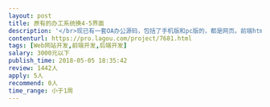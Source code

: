 ```yaml
---                
layout: post       
title: 原有的办工系统换4-5界面           
description: '</br>现已有一套OA办公源码，包括了手机版和pc版的，都是网页。前端html+Jquery+css,后端是php + mysql。</br></br>（1）手机页面的几个页面要换一下，换的页面的静态html+css代码都有了。只要把新页面套上原有的逻辑就可以了。</br>（2）电脑版的改动很少，只要把首页给一下。界面静态代码都有，也只要给一下逻辑。</br>（3）你如果是一个熟练的php程序员，同时你会使用jquery,你可能只要1-2天就可以完成任务。</br>'     
contenturl: https://pro.lagou.com/project/7681.html      
tags: [Web网站开发,前端开发,后端开发]            
salary: 3000元以下          
publish_time: 2018-05-05 18:35:42         
review: 1442人                   
apply: 5人                   
recommend: 0人                   
time_range: 小于1周              
---                 
```

